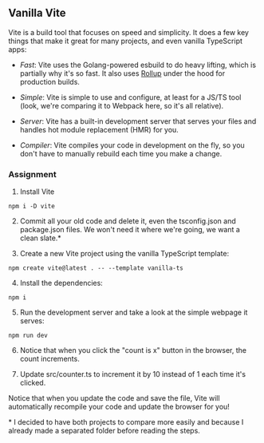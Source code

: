 ## Vanilla Vite

Vite is a build tool that focuses on speed and simplicity.
It does a few key things that make it great for many projects,
and even vanilla TypeScript apps:

 * *Fast*: Vite uses the Golang-powered esbuild to do heavy lifting, which is partially why it's so fast. It also uses [Rollup](https://rollupjs.org) under the hood for production builds.

 * *Simple*: Vite is simple to use and configure, at least for a JS/TS tool (look, we're comparing it to Webpack here, so it's all relative).

 * *Server*: Vite has a built-in development server that serves your files and handles hot module replacement (HMR) for you.

 * *Compiler*: Vite compiles your code in development on the fly, so you don't have to manually rebuild each time you make a change.

### Assignment

1. Install Vite

```
npm i -D vite
```

2. Commit all your old code and delete it,
even the tsconfig.json and package.json files.
We won't need it where we're going, we want a clean slate.\*

3. Create a new Vite project using the vanilla TypeScript template:

```
npm create vite@latest . -- --template vanilla-ts
```

4. Install the dependencies:

```
npm i
```

5. Run the development server and take a look at the simple webpage it serves:

```
npm run dev
```

6. Notice that when you click the "count is x" button in the browser, the count increments.

7. Update src/counter.ts to increment it by 10 instead of 1 each time it's clicked.

Notice that when you update the code and save the file, Vite will automatically recompile your code and update the browser for you!

\* I decided to have both projects to compare more easily and because I already made a separated folder before reading the steps.

